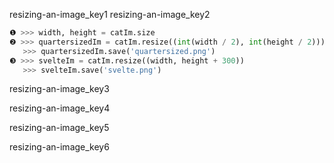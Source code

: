 resizing-an-image_key1
resizing-an-image_key2


```python
❶ >>> width, height = catIm.size
❷ >>> quartersizedIm = catIm.resize((int(width / 2), int(height / 2)))
   >>> quartersizedIm.save('quartersized.png')
❸ >>> svelteIm = catIm.resize((width, height + 300))
   >>> svelteIm.save('svelte.png')
```
resizing-an-image_key3


resizing-an-image_key4


resizing-an-image_key5


resizing-an-image_key6
